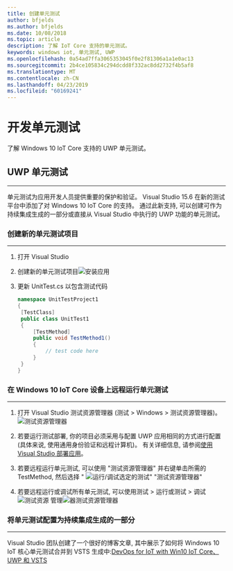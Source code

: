 ```yaml
---
title: 创建单元测试
author: bfjelds
ms.author: bfjelds
ms.date: 10/08/2018
ms.topic: article
description: 了解 IoT Core 支持的单元测试。
keywords: windows iot, 单元测试, UWP
ms.openlocfilehash: 0a54ad7ffa3065353045f0e2f81306a1a1e0ac13
ms.sourcegitcommit: 2b4ce105834c294dcdd8f332ac8dd2732f4b5af8
ms.translationtype: MT
ms.contentlocale: zh-CN
ms.lasthandoff: 04/23/2019
ms.locfileid: "60169241"
---
```

# <a name="developing-unit-tests"></a>开发单元测试
了解 Windows 10 IoT Core 支持的 UWP 单元测试。

## <a name="uwp-unit-tests"></a>UWP 单元测试
___

单元测试为应用开发人员提供重要的保护和验证。  Visual Studio 15.6 在新的测试平台中添加了对 Windows 10 IoT Core 的支持。  通过此新支持, 可以创建可作为持续集成生成的一部分或直接从 Visual Studio 中执行的 UWP 功能的单元测试。


### <a name="create-new-unit-test-project"></a>创建新的单元测试项目
___

1. 打开 Visual Studio

2. 创建新的单元测试项目![安装应用](../media/UnitTests/newproject.png)

3. 更新 UnitTest.cs 以包含测试代码
   ```C#
   namespace UnitTestProject1
   {
    [TestClass]
    public class UnitTest1
    {
        [TestMethod]
        public void TestMethod1()
        {
            // test code here
        }
    }
   }
   ```


### <a name="remotely-run-unit-test-on-windows-10-iot-core-device"></a>在 Windows 10 IoT Core 设备上远程运行单元测试
___

1. 打开 Visual Studio 测试资源管理器 (测试 > Windows > 测试资源管理器)。
 ![测试资源管理器](../media/UnitTests/show-test-explorer.png)

1. 若要运行测试部署, 你的项目必须采用与配置 UWP 应用相同的方式进行配置 (具体来说, 使用通用身份验证和远程计算机)。  有关详细信息, 请参阅[使用 Visual Studio 部署应用](../develop-your-app/appdeployment.md)。

1. 若要远程运行单元测试, 可以使用 "测试资源管理器" 并右键单击所需的 TestMethod, 然后选择 " ![运行/调试选定的测试" "测试资源管理器"](../media/UnitTests/test-explorer.png)

1. 若要远程运行或调试所有单元测试, 可以使用测试 > 运行或测试 > 调试![测试资源](../media/UnitTests/run-tests.png)
 管理![器测试资源管理器](../media/UnitTests/debug-tests.png)
   

### <a name="configure-unit-tests-as-part-of-a-continuous-integration-build"></a>将单元测试配置为持续集成生成的一部分
___

Visual Studio 团队创建了一个很好的博客文章, 其中展示了如何将 Windows 10 IoT 核心单元测试合并到 VSTS 生成中:[DevOps for IoT with Win10 IoT Core、UWP 和 VSTS](https://blogs.msdn.microsoft.com/devops/2018/03/07/devops-for-iot-with-win10-iot-core-uwp-and-vsts/)

